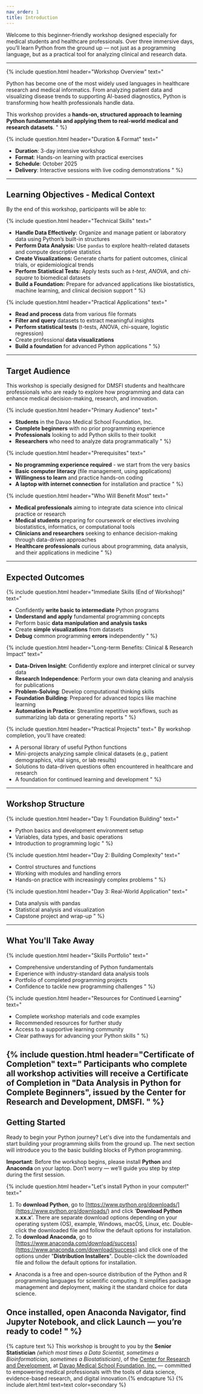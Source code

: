 ```yaml
---
nav_order: 1
title: Introduction
---
```


Welcome to this beginner-friendly workshop designed especially for medical students and healthcare professionals. Over three immersive days, you’ll learn Python from the ground up — not just as a programming language, but as a practical tool for analyzing clinical and research data.

---

{% include question.html header="Workshop Overview" text="

Python has become one of the most widely used languages in healthcare research and medical informatics. From analyzing patient data and visualizing disease trends to supporting AI-based diagnostics, Python is transforming how health professionals handle data.

This workshop provides a **hands-on, structured approach to learning Python fundamentals and applying them to real-world medical and research datasets**.
" %}

{% include question.html header="Duration & Format" text="
- **Duration**: 3-day intensive workshop
- **Format**: Hands-on learning with practical exercises
- **Schedule**: October 2025
- **Delivery**: Interactive sessions with live coding demonstrations
" %}

---

## Learning Objectives - Medical Context

By the end of this workshop, participants will be able to:

{% include question.html header="Technical Skills" text="
- **Handle Data Effectively:** Organize and manage patient or laboratory data using Python’s built-in structures
- **Perform Data Analysis:** Use ```pandas``` to explore health-related datasets and compute descriptive statistics
- **Create Visualizations:** Generate charts for patient outcomes, clinical trials, or epidemiological trends
- **Perform Statistical Tests:** Apply tests such as *t-test*, *ANOVA*, and *chi-square* to biomedical datasets
- **Build a Foundation:** Prepare for advanced applications like biostatistics, machine learning, and clinical decision support
" %}

{% include question.html header="Practical Applications" text="
- **Read and process** data from various file formats
- **Filter and query** datasets to extract meaningful insights
- **Perform statistical tests** (t-tests, ANOVA, chi-square, logistic regression)
- Create professional **data visualizations**
- **Build a foundation** for advanced Python applications
" %}
---

## Target Audience

This workshop is specially designed for DMSFI students and healthcare professionals who are ready to explore how programming and data can enhance medical decision-making, research, and innovation.

{% include question.html header="Primary Audience" text="
- **Students** in the Davao Medical School Foundation, Inc.
- **Complete beginners** with no prior programming experience
- **Professionals** looking to add Python skills to their toolkit
- **Researchers** who need to analyze data programmatically
" %}

{% include question.html header="Prerequisites" text="
- **No programming experience required** - we start from the very basics
- **Basic computer literacy** (file management, using applications)
- **Willingness to learn** and practice hands-on coding
- **A laptop with internet connection** for installation and practice
" %}

{% include question.html header="Who Will Benefit Most" text="
- **Medical professionals** aiming to integrate data science into clinical practice or research
- **Medical students** preparing for coursework or electives involving biostatistics, informatics, or computational tools
- **Clinicians and researchers** seeking to enhance decision-making through data-driven approaches
- **Healthcare professionals** curious about programming, data analysis, and their applications in medicine
" %}
---

## Expected Outcomes

{% include question.html header="Immediate Skills (End of Workshop)" text="
- Confidently **write basic to intermediate** Python programs
- **Understand and apply** fundamental programming concepts
- Perform basic **data manipulation and analysis tasks**
- Create **simple visualizations** from datasets
- **Debug** common programming **errors** independently
" %}

{% include question.html header="Long-term Benefits: Clinical & Research Impact" text="
- **Data-Driven Insight**: Confidently explore and interpret clinical or survey data
- **Research Independence**: Perform your own data cleaning and analysis for publications
- **Problem-Solving**: Develop computational thinking skills
- **Foundation Building**: Prepared for advanced topics like machine learning
- **Automation in Practice**: Streamline repetitive workflows, such as summarizing lab data or generating reports
" %}

{% include question.html header="Practical Projects" text="
By workshop completion, you'll have created:
- A personal library of useful Python functions
- Mini-projects analyzing sample clinical datasets (e.g., patient demographics, vital signs, or lab results)
- Solutions to data-driven questions often encountered in healthcare and research
- A foundation for continued learning and development
" %}
---

## Workshop Structure

{% include question.html header="Day 1: Foundation Building" text="
- Python basics and development environment setup
- Variables, data types, and basic operations
- Introduction to programming logic
" %}

{% include question.html header="Day 2: Building Complexity" text="
- Control structures and functions
- Working with modules and handling errors
- Hands-on practice with increasingly complex problems
" %}

{% include question.html header="Day 3: Real-World Application" text="
- Data analysis with pandas
- Statistical analysis and visualization
- Capstone project and wrap-up
" %}
---

## What You'll Take Away

{% include question.html header="Skills Portfolio" text="
- Comprehensive understanding of Python fundamentals
- Experience with industry-standard data analysis tools
- Portfolio of completed programming projects
- Confidence to tackle new programming challenges
" %}

{% include question.html header="Resources for Continued Learning" text="
- Complete workshop materials and code examples
- Recommended resources for further study
- Access to a supportive learning community
- Clear pathways for advancing your Python skills
" %}

{% include question.html header="Certificate of Completion" text="
Participants who complete all workshop activities will receive a **Certificate of Completion in \"Data Analysis in Python for Complete Beginners\",** issued by the Center for Research and Development, DMSFI.
" %}
---

## Getting Started

Ready to begin your Python journey? Let's dive into the fundamentals and start building your programming skills from the ground up. The next section will introduce you to the basic building blocks of Python programming.

**Important**: Before the workshop begins, please install **Python** and **Anaconda** on your laptop. Don’t worry — we’ll guide you step by step during the first session.

{% include question.html header="Let's install Python in your computer!" text="
1. To **download Python**, go to [https://www.python.org/downloads/](https://www.python.org/downloads/) and click '**Download Python x.xx.x**'. There are separate download options depending on your operating system (OS), example, Windows, macOS, Linux, etc. Double-click the downloaded file and follow the default options for installation.
2. To **download Anaconda**, go to [https://www.anaconda.com/download/success](https://www.anaconda.com/download/success) and click one of the options under \"**Distribution Installers**\". Double-click the downloaded file and follow the default options for installation.
  - Anaconda is a free and open-source distribution of the Python and R programming languages for scientific computing. It simplifies package management and deployment, making it the standard choice for data science.

Once installed, open **Anaconda Navigator**, find **Jupyter Notebook**, and click **Launch** — you’re ready to code!
" %}
---

{% capture text %}
This workshop is brought to you by the **Senior Statistician** *(which most times a Data Scientist, sometimes a Bioinformatician, sometimes a Biostatistician)*, of the [Center for Research and Development](https://www.facebook.com/dmsfiCRD), at [Davao Medical School Foundation, Inc.](https://www.facebook.com/DavaoMedical) — committed to empowering medical professionals with the tools of data science, evidence-based research, and digital innovation.{% endcapture %}
{% include alert.html text=text color=secondary %}
